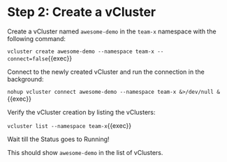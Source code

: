 # Step 2: Create a vCluster

Create a vCluster named `awesome-demo` in the `team-x` namespace with the following command:

`vcluster create awesome-demo --namespace team-x --connect=false`{{exec}}

Connect to the newly created vCluster and run the connection in the background:

`nohup vcluster connect awesome-demo --namespace team-x &>/dev/null &`{{exec}}

Verify the vCluster creation by listing the vClusters:

`vcluster list --namespace team-x`{{exec}}

Wait till the Status goes to Running!

This should show `awesome-demo` in the list of vClusters.

